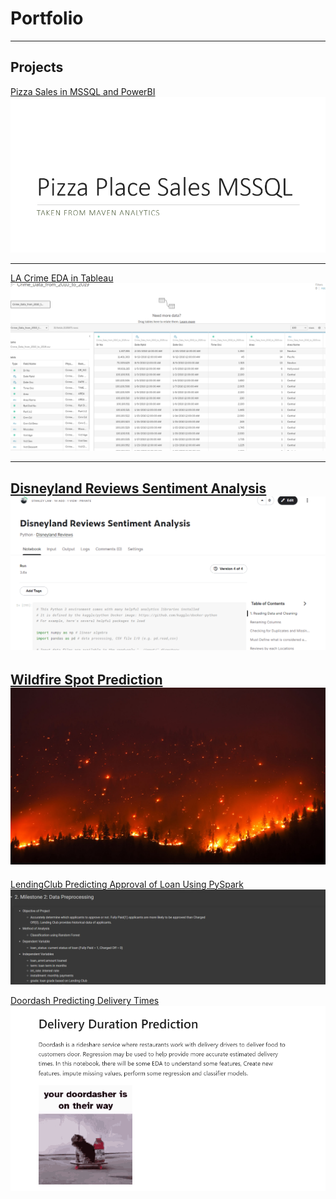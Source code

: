 # Portfolio

---

## Projects

[Pizza Sales in MSSQL and PowerBI](/pdf/Pizza_Sales.pdf)
<img src="images/Pizza_Sales.png?raw=true"/>

---
[LA Crime EDA in Tableau](https://public.tableau.com/app/profile/stanley.lam7652/viz/LACrimeEDA/Sheet4?publish=yes)
<img src="images/Tableau_Thumbnail.png?raw=true"/>

---
[Disneyland Reviews Sentiment Analysis](https://www.kaggle.com/stanleylam24/disneyland-reviews-sentiment-analysis)
<img src="images/Disneyland_NLP_Thumbail.png?raw=true"/>
---
[Wildfire Spot Prediction](/pdf/Wildfire_Forecasting_in_Australia_by_IBM.pdf)
<img src="images/wildfire.jpg?raw=true"/>
---
[LendingClub Predicting Approval of Loan Using PySpark](/pdf/LendingClub_Approval_of_Loan_Using_PySpark.pdf)
<img src="images/LendingClub_Thumbnail.png?raw=true"/>

[Doordash Predicting Delivery Times](/pdf/Delivery_Time_Prediction.pdf)
<img src="images/DD.png?raw=true"/>

